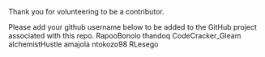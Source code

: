 Thank you for volunteering to be a contributor.

Please add your github username below to be added to the GitHub project associated with this repo.
RapooBonolo
thandoq
CodeCracker_Gleam
alchemistHustle
amajola
ntokozo98
RLesego